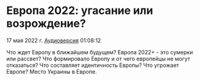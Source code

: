 # Европа 2022: угасание или возрождение?

17 мая 2022 г. [Аудиоверсия](https://www.youtube.com/watch?v=ofQWqp53m0c) 01:08:12

Что ждет Европу в ближайшем будущем?
Европа 2022+ - это сумерки или рассвет?
Что формировало Европу и от чего европейцы не могут отказаться?
Что составляет идентичность Европы?
Что угрожает Европе?
Место Украины в Европе.
